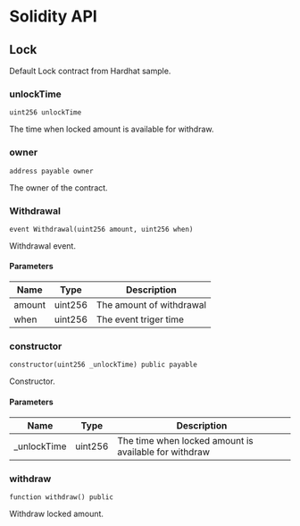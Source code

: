 # Solidity API

## Lock

Default Lock contract from Hardhat sample.

### unlockTime

```solidity
uint256 unlockTime
```

The time when locked amount is available for withdraw.

### owner

```solidity
address payable owner
```

The owner of the contract.

### Withdrawal

```solidity
event Withdrawal(uint256 amount, uint256 when)
```

Withdrawal event.

#### Parameters

| Name | Type | Description |
| ---- | ---- | ----------- |
| amount | uint256 | The amount of withdrawal |
| when | uint256 | The event triger time |

### constructor

```solidity
constructor(uint256 _unlockTime) public payable
```

Constructor.

#### Parameters

| Name | Type | Description |
| ---- | ---- | ----------- |
| _unlockTime | uint256 | The time when locked amount is available for withdraw |

### withdraw

```solidity
function withdraw() public
```

Withdraw locked amount.

